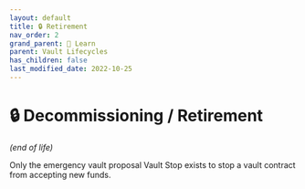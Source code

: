 ```yaml
---
layout: default
title: 🔒 Retirement
nav_order: 2
grand_parent: 📓 Learn
parent: Vault Lifecycles
has_children: false
last_modified_date: 2022-10-25
---
```


# 🔒 Decommissioning / Retirement
_(end of life)_

Only the emergency vault proposal Vault Stop exists to stop a vault contract from accepting new funds.
